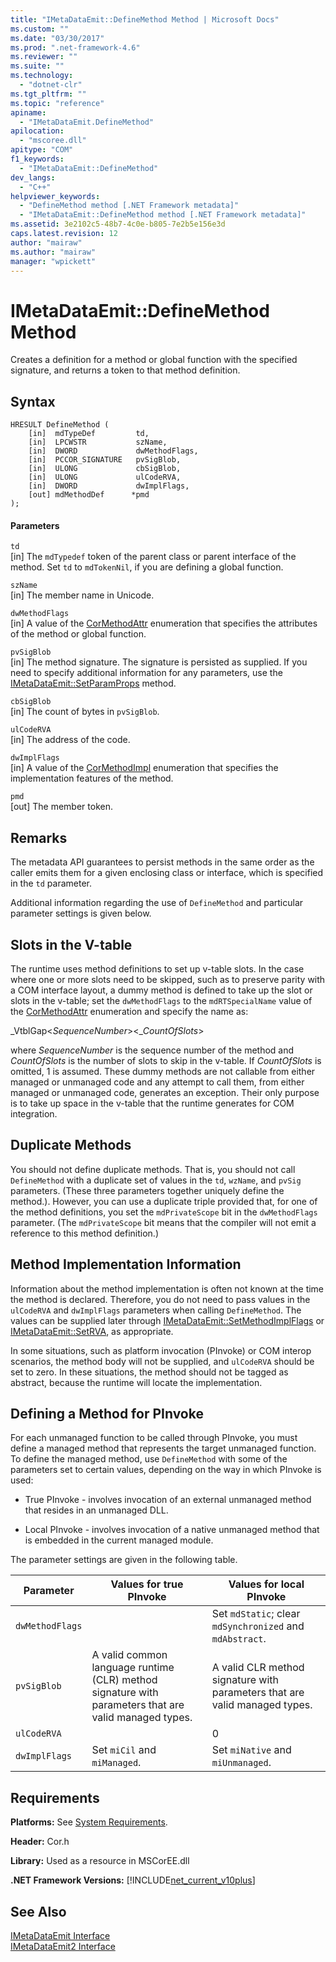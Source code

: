 ```yaml
---
title: "IMetaDataEmit::DefineMethod Method | Microsoft Docs"
ms.custom: ""
ms.date: "03/30/2017"
ms.prod: ".net-framework-4.6"
ms.reviewer: ""
ms.suite: ""
ms.technology: 
  - "dotnet-clr"
ms.tgt_pltfrm: ""
ms.topic: "reference"
apiname: 
  - "IMetaDataEmit.DefineMethod"
apilocation: 
  - "mscoree.dll"
apitype: "COM"
f1_keywords: 
  - "IMetaDataEmit::DefineMethod"
dev_langs: 
  - "C++"
helpviewer_keywords: 
  - "DefineMethod method [.NET Framework metadata]"
  - "IMetaDataEmit::DefineMethod method [.NET Framework metadata]"
ms.assetid: 3e2102c5-48b7-4c0e-b805-7e2b5e156e3d
caps.latest.revision: 12
author: "mairaw"
ms.author: "mairaw"
manager: "wpickett"
---
```

# IMetaDataEmit::DefineMethod Method
Creates a definition for a method or global function with the specified signature, and returns a token to that method definition.  
  
## Syntax  
  
```  
HRESULT DefineMethod (      
    [in]  mdTypeDef         td,   
    [in]  LPCWSTR           szName,   
    [in]  DWORD             dwMethodFlags,   
    [in]  PCCOR_SIGNATURE   pvSigBlob,   
    [in]  ULONG             cbSigBlob,   
    [in]  ULONG             ulCodeRVA,   
    [in]  DWORD             dwImplFlags,   
    [out] mdMethodDef      *pmd  
);  
```  
  
#### Parameters  
 `td`  
 [in] The `mdTypedef` token of the parent class or parent interface of the method. Set `td` to `mdTokenNil`, if you are defining a global function.  
  
 `szName`  
 [in] The member name in Unicode.  
  
 `dwMethodFlags`  
 [in] A value of the [CorMethodAttr](../../../../docs/framework/unmanaged-api/metadata/cormethodattr-enumeration.md) enumeration that specifies the attributes of the method or global function.  
  
 `pvSigBlob`  
 [in] The method signature. The signature is persisted as supplied. If you need to specify additional information for any parameters, use the [IMetaDataEmit::SetParamProps](../../../../docs/framework/unmanaged-api/metadata/imetadataemit-setparamprops-method.md) method.  
  
 `cbSigBlob`  
 [in] The count of bytes in `pvSigBlob`.  
  
 `ulCodeRVA`  
 [in] The address of the code.  
  
 `dwImplFlags`  
 [in] A value of the [CorMethodImpl](../../../../docs/framework/unmanaged-api/metadata/cormethodimpl-enumeration.md) enumeration that specifies the implementation features of the method.  
  
 `pmd`  
 [out] The member token.  
  
## Remarks  
 The metadata API guarantees to persist methods in the same order as the caller emits them for a given enclosing class or interface, which is specified in the `td` parameter.  
  
 Additional information regarding the use of `DefineMethod` and particular parameter settings is given below.  
  
## Slots in the V-table  
 The runtime uses method definitions to set up v-table slots. In the case where one or more slots need to be skipped, such as to preserve parity with a COM interface layout, a dummy method is defined to take up the slot or slots in the v-table; set the `dwMethodFlags` to the `mdRTSpecialName` value of the [CorMethodAttr](../../../../docs/framework/unmanaged-api/metadata/cormethodattr-enumeration.md) enumeration and specify the name as:  
  
 _VtblGap\<*SequenceNumber*>\<\_*CountOfSlots*>  
  
 where *SequenceNumber* is the sequence number of the method and *CountOfSlots* is the number of slots to skip in the v-table. If *CountOfSlots* is omitted, 1 is assumed. These dummy methods are not callable from either managed or unmanaged code and any attempt to call them, from either managed or unmanaged code, generates an exception. Their only purpose is to take up space in the v-table that the runtime generates for COM integration.  
  
## Duplicate Methods  
 You should not define duplicate methods. That is, you should not call `DefineMethod` with a duplicate set of values in the `td`, `wzName`, and `pvSig` parameters. (These three parameters together uniquely define the method.). However, you can use a duplicate triple provided that, for one of the method definitions, you set the `mdPrivateScope` bit in the `dwMethodFlags` parameter. (The `mdPrivateScope` bit means that the compiler will not emit a reference to this method definition.)  
  
## Method Implementation Information  
 Information about the method implementation is often not known at the time the method is declared. Therefore, you do not need to pass values in the `ulCodeRVA` and `dwImplFlags` parameters when calling `DefineMethod`. The values can be supplied later through [IMetaDataEmit::SetMethodImplFlags](../../../../docs/framework/unmanaged-api/metadata/imetadataemit-setmethodimplflags-method.md) or [IMetaDataEmit::SetRVA](../../../../docs/framework/unmanaged-api/metadata/imetadataemit-setrva-method.md), as appropriate.  
  
 In some situations, such as platform invocation (PInvoke) or COM interop scenarios, the method body will not be supplied, and `ulCodeRVA` should be set to zero. In these situations, the method should not be tagged as abstract, because the runtime will locate the implementation.  
  
## Defining a Method for PInvoke  
 For each unmanaged function to be called through PInvoke, you must define a managed method that represents the target unmanaged function. To define the managed method, use `DefineMethod` with some of the parameters set to certain values, depending on the way in which PInvoke is used:  
  
-   True PInvoke - involves invocation of an external unmanaged method that resides in an unmanaged DLL.  
  
-   Local PInvoke - involves invocation of a native unmanaged method that is embedded in the current managed module.  
  
 The parameter settings are given in the following table.  
  
|Parameter|Values for true PInvoke|Values for local PInvoke|  
|---------------|-----------------------------|------------------------------|  
|`dwMethodFlags`||Set `mdStatic`; clear `mdSynchronized` and `mdAbstract`.|  
|`pvSigBlob`|A valid common language runtime (CLR) method signature with parameters that are valid managed types.|A valid CLR method signature with parameters that are valid managed types.|  
|`ulCodeRVA`||0|  
|`dwImplFlags`|Set `miCil` and `miManaged`.|Set `miNative` and `miUnmanaged`.|  
  
## Requirements  
 **Platforms:** See [System Requirements](../../../../docs/framework/getting-started/system-requirements.md).  
  
 **Header:** Cor.h  
  
 **Library:** Used as a resource in MSCorEE.dll  
  
 **.NET Framework Versions:** [!INCLUDE[net_current_v10plus](../../../../includes/net-current-v10plus-md.md)]  
  
## See Also  
 [IMetaDataEmit Interface](../../../../docs/framework/unmanaged-api/metadata/imetadataemit-interface.md)   
 [IMetaDataEmit2 Interface](../../../../docs/framework/unmanaged-api/metadata/imetadataemit2-interface.md)